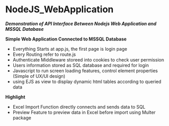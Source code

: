 # NodeJS_WebApplication
___Demonstration of  API Interface Between Nodejs Web Application and MSSQL Database___

__Simple Web Application Connected to MSSQL Database__
- Everything Starts at app.js, the first page is login page
- Every Routing refer to route.js
- Authenticate Middleware storeed into cookies to check user permission
- Users information stored as SQL database and required for login
- Javascript to run screen loading features, control element properties (Simple of UX/UI design)
- using EJS as view to display dynamic html tables according to queried data 

__Highlight__
- Excel Import Function directly connects and sends data to SQL
- Preview Feature to preview data in Excel before import using Multer package
